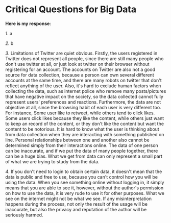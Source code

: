 # Critical Questions for Big Data
**Here is my response**:

*1*. a

*2*. b

*3*. Limitations of Twitter are quiet obvious. Firstly, the users registered in Twitter does not represent all people, since there are still many people who don't use twitter at all, or just look at twitter on their browser without registering for an account. The accounts on Twitter are also not a good source for data collection, because a person can own several different accounts at the same time, and there are many robots on twitter that don't reflect anything of the user. Also, it's hard to exclude human factors when collecting the data, such as internet police who remove many posts/pictures that have negative impact on the society, so the data collected cannot fully represent users' preferences and reactions. Furthermore, the data are not objective at all, since the browsing habit of each user is very different too. For instance, Some user like to retweet, while others tend to click likes. Some users click likes because they like the content, while others just want to keep an record of the content, or they don't like the content but want the content to be notorious. It is hard to know what the user is thinking about from data collection when they are interacting with something published on line. Personal relationships between one and another also cannot be determined simply from their interactions online. The data of one person can be inaccurate, and if we put the data of many people together, there can be a huge bias. What we get from data can only represent a small part of what we are trying to study from the data.

*4*. If you don't need to login to obtain certain data, it doesn't mean that the data is public and free to use, because you can't control how you will be using the data. When you see something online without logging in, it simply means that you are able to see it, however, without the author's permission on how to use the data, it is very rude to use it for other purposes. What we see on the internet might not be what we see. If any misinterpretation happens during the process, not only the result of the usage will be inaccurate, but also the privacy and reputation of the author will be seriously harmed.
